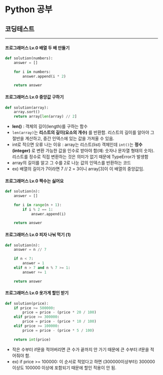 # Python 공부
## 코딩테스트
---
#### 프로그래머스 Lv.0 배열 두 배 만들기
```python
def solution(numbers):
    answer = []
    
    for i in numbers:
        answer.append(i * 2)
    
    return answer
```

#### 프로그래머스 Lv.0 중앙값 구하기
```python
def solution(array):
    array.sort()
    return array[len(array) // 2]
```
- **len()** : 객체의 길이(length)를 구하는 함수
- `len(array)`는 **리스트의 길이(요소의 개수)** 를 반환함. 리스트의 길이를 알아야 그 절반을 계산하고, 중간 인덱스에 있는 값을 가져올 수 있음.
- int로 적으면 오류 나는 이유 : array는 리스트(list) 객체인데 `int()`는 **정수(integer)** 로 변환 가능한 값을 인수로 받아야 함(예: 숫자나 문자열 형태의 숫자). 리스트를 정수로 직접 변환하는 것은 의미가 없기 때문에 TypeError가 발생함
- array의 길이를 알고 그 수를 2로 나눈 값의 인덱스를 반환하는 코드
- ex) 배열의 길이가 7이라면 7 // 2 = 3이니 array[3]이 이 배열의 중앙값임.

#### 프로그래머스 Lv.0 짝수는 싫어요
```python
def solution(n):
    answer = []
    
    for i in range(n + 1):
        if i % 2 == 1:
            answer.append(i)
    
    return answer
```

#### 프로그래머스 Lv.0 피자 나눠 먹기 (1)
```python
def solution(n):
    answer = n // 7
    
    if n < 7:
        answer = 1
    elif n > 7 and n % 7 >= 1:
        answer += 1
    
    return answer
```

#### 프로그래머스 Lv.0 옷가게 할인 받기
```python
def solution(price):
    if price >= 500000:
        price = price - (price * 20 / 100)
    elif price >= 300000:
        price = price - (price * 10 / 100)
    elif price >= 100000:
        price = price - (price * 5 / 100)
    
    return int(price)
```
- 작은 수부터 if문을 적어버리면 큰 수가 끝까지 안 가기 때문에 큰 수부터 if문을 적어줘야 함.
- ex) if price >= 100000: 이 순서로 적었다고 하면 (300000이상부터) 300000 이상도 100000 이상에 포함되기 때문에 할인 적용이 안 됨.